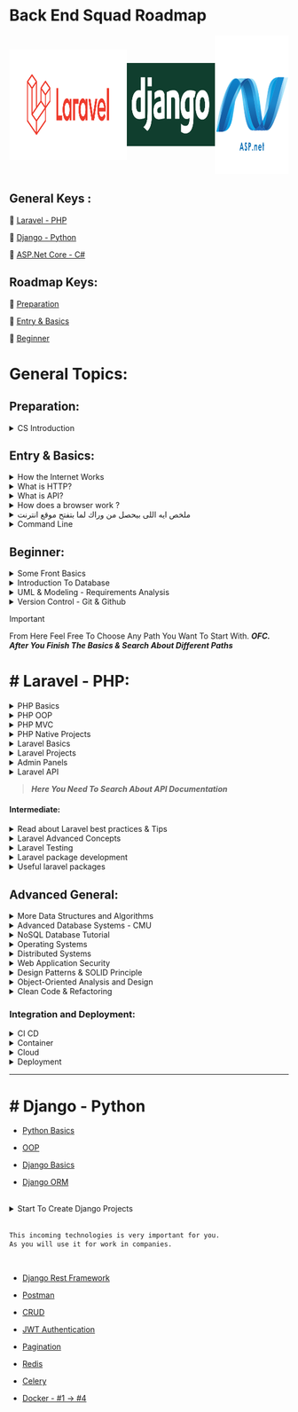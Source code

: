 # Back End Squad Roadmap

<p style="display: flex; align-items: center; justify-content: space-evenly">
  <a href="https://laravel.com/"><img src="assets/repo/laravel_logo.svg" width="400px" height="200px" alt="Laravel"></a>
  <a href="https://www.djangoproject.com/"><img src="assets/repo/dj.png" width="300px" height="150px" alt="Django"></a>
  <a href="https://dotnet.microsoft.com/en-us/download/dotnet-framework"><img src="assets/repo/ASP.png" width="250" height="250" alt=".NET"></a>
</p>

## General Keys :
🔗 [Laravel - PHP](#-laravel---php)

🔗 [Django - Python](#-django---python)

🔗 [ASP.Net  Core - C#](#asp.net-core)

## Roadmap Keys:

🔗 [Preparation](#preparation)

🔗 [Entry & Basics ](#entry--basics)

🔗 [Beginner](#beginner)

# General Topics:
## Preparation:

<details>
 <summary>CS Introduction </summary>


[Data Structures](https://www.youtube.com/watch?v=owCqVRbZlbg&list=PLCInYL3l2AajqOUW_2SwjWeMwf4vL4RSp)

#### OR

[Data Structures Easy to Advanced Course](https://www.youtube.com/watch?v=owCqVRbZlbg&list=PLCInYL3l2AajqOUW_2SwjWeMwf4vL4RSp)
________________________________________________________


[Programiz Website](https://www.programiz.com/dsa/data-structure-types)

[ Introductions to Algorithms](https://www.youtube.com/watch?v=8hly31xKli0&t=2s)


#### Recommended Books
[Grokking Algorithms](https://bit.ly/3xl71jO)
</details>


## Entry & Basics:


<details>
 <summary>How the Internet Works</summary>

[Backend Preparation Video: Client Server Model | Dynamic Sites | MVC | HTTP Protocol](https://www.youtube.com/watch?v=ToHfYbxg3ms&list=PLIzoD6CTXb3_iILDz7NIGj49stmeoDWh0&index=3)

🛜 [How the Internet Works](https://www.youtube.com/watch?v=7_LPdttKXPc)

#### OR

🛜 [How does the internet work? (Full Course)](https://www.youtube.com/watch?v=zN8YNNHcaZc)
#### OR
[كيف يعمل الإنترنت؟](https://www.youtube.com/watch?v=TnMNDQHB33Q)
</details>


<details>
 <summary>What is HTTP?</summary>

🛜 [HTTP Crash Course & Exploration](https://www.youtube.com/watch?v=iYM2zFP3Zn0)
#### OR
🧾 [Everything you need to know about HTTP](https://cs.fyi/guide/http-in-depth)
</details>

<details>
 <summary>What is API?</summary>

🛜 [What is an API?](https://www.youtube.com/watch?v=s7wmiS2mSXY)

[ما هو الـ API و ما فائدته في البرمجة؟ و كيف يعمل؟](https://www.youtube.com/watch?v=rq7DvjN1Gco)
</details>

<details>
 <summary>How does a browser work ?</summary>

🛜 [How does a browser work ? | Engineering side](https://www.youtube.com/watch?v=5rLFYtXHo9s)

</details>


<details>
 <summary>ملخص ايه اللى بيحصل من وراك لما بتفتح موقع انترنت</summary>

🛜 [OSI Layers](https://www.youtube.com/watch?v=A31bxOyj5mk&t=10s)
### NOTE:
#### You Need To Search For New Terms After This Video.
</details> 

<details>
 <summary>Command Line</summary>

🛜 [ كورس أساسيات Command Line ](https://www.youtube.com/watch?v=wmZMMcm7zWA)

#### OR

[[Arabic] Learn Command Line #01 - Intro and What's Shell, Terminal, CMD](https://www.youtube.com/watch?v=JVs2Ywy7wGQ&list=PLDoPjvoNmBAxzNO8ixW83Sf8FnLy_MkUT)

</details>

## Beginner:

<details>
 <summary>Some Front Basics</summary>

📽️ [HTML - Arabic 1 - 32](https://www.youtube.com/playlist?list=PLDoPjvoNmBAw_t_XWUFbBX-c9MafPk9ji)

📽️ [HTML & CSS - Crash  Course Arabic](https://www.youtube.com/watch?v=aHzw_8wWl48)

📽️ [JS  - Crash Course](https://www.youtube.com/watch?v=W6NZfCO5SIk)

📽️ [AJAX  - Crash Course](https://www.youtube.com/watch?v=82hnvUYY6QA)

📽️ [JSON  - Crash Course](https://www.youtube.com/watch?v=wI1CWzNtE-M)


</details>

<details>
 <summary>Introduction To Database</summary>

📽️ [Database Design Course](https://www.youtube.com/watch?v=ztHopE5Wnpc)

📽️ [MySQL Tutorial for Beginners](https://www.youtube.com/watch?v=7S_tz1z_5bA)

📽️ [SQL Tutorial - Full Database Course for Beginners](https://www.youtube.com/watch?v=HXV3zeQKqGY)

#### OR
📽️ [Database Fundamentals](https://maharatech.gov.eg/course/view.php?id=740) ***DB Design***

📽️ [مقرر أساسيات قواعد البيانات - DB 1](https://www.youtube.com/playlist?list=PL37D52B7714788190)

📽️ [المقرر العملى](https://www.youtube.com/playlist?list=PL85D9FC9DFD6B9484)
</details>

<details>
 <summary>UML & Modeling - Requirements Analysis </summary>

***You Need To Search More In This Section***

📽️ [UML Diagrams Full Course](https://www.youtube.com/watch?v=WnMQ8HlmeXc)

🌐 [Visual Paradigm - Website](https://www.visual-paradigm.com/guide/uml-unified-modeling-language/what-is-uml/)

> Keep Deep
>
📖 [UML Distilled 3rd Ed](https://github.com/gcoronelc/PECI-Java-MAR-2015/blob/master/Recursos/UML%20Distilled%203rd%20Ed.pdf)

</details>

<details>
 <summary>Version Control - Git & Github</summary>

📽️ [Git & GitHub - Arabic, Almdrasa](https://almdrasa.com/tracks/programming-foundations/courses/git-github/)

#### OR
🌐 [Version Source Control | التحكم بالاصدارت](https://www.youtube.com/watch?v=Jaqrcw_MB9E&list=PL4n1Qos4Tb6R4guGC4oX_PZVt8E8XpvqE)

> Keep Deep
>
📖 [UML Distilled 3rd Ed](https://github.com/gcoronelc/PECI-Java-MAR-2015/blob/master/Recursos/UML%20Distilled%203rd%20Ed.pdf)

</details>

> [!IMPORTANT]
> From Here Feel Free To Choose Any Path You Want To Start With. ***OFC. After You Finish The Basics & Search About Different Paths***

# # Laravel - PHP:
<details>

 <summary>PHP Basics</summary>

  <summary> Master your editor</summary>

📹 [Phpstorm](https://laracasts.com/series/phpstorm-for-laravel-developers)


📽️ [Learn PHP 8 In Arabic](https://www.youtube.com/watch?v=xcg9qq6SZ0w&list=PLDoPjvoNmBAy41u35AqJUrI-H83DObUDq)

#### OR
📽️ [Full PHP 8 Tutorial - Until 33](https://www.youtube.com/watch?v=sVbEyFZKgqk&list=PLr3d3QYzkw2xabQRUpcZ_IBk9W50M9pe-) ** Recommended

#### OR
📽️ [PHP Programming Language Tutorial - Full Course](https://www.youtube.com/watch?v=OK_JCtrrv-c)

</details>


<details>
 <summary>PHP OOP</summary>

***You Need To Search After Watching Any Video***

📽️ [Learn Object Oriented PHP - Arabic](https://www.youtube.com/playlist?list=PLDoPjvoNmBAxXTPncg0W4lhVS32LO_xtQ)

#### OR
📽️ [OOP in Arabic - Omar Ahmed](https://www.youtube.com/watch?v=sVbEyFZKgqk&list=PLr3d3QYzkw2xabQRUpcZ_IBk9W50M9pe-) ***Java But Highly Recommended***

#### OR
📽️ [Object Oriented PHP Tutorials - English](https://www.youtube.com/playlist?list=PL0eyrZgxdwhypQiZnYXM7z7-OTkcMgGPh)

#### OR
📽️ [Object-Oriented Principles in PHP](https://laracasts.com/series/object-oriented-principles-in-php) ***Paid***

> You Can See it As A Refresh Your Knowledge As Crash Course

📽️ [Introduction to OOP](https://www.youtube.com/watch?v=gUNVnOIK7CM&list=PL71ekc7LvuXK5irXyxo2tRI8fm9QIm0Gj)

</details>

<details>
 <summary>PHP MVC</summary>

📽️ [MVC Explained - Arabic](https://www.youtube.com/watch?v=2Q69R0GD9zM)

#### OR
📽️ [MVC Explained - English](https://www.youtube.com/watch?v=DUg2SWWK18I)

#### AND
📽️ [PHP MVC Framework from scratch - English ](https://www.youtube.com/watch?v=q0JhJBYi4sw)

#### OR
📽️ [PHP MVC project in arabic](https://www.youtube.com/playlist?list=PL7mt2FDjAkPepYrMofOwTwxQwJSlZ8N-a)

#### OR
📽️ [PHP MVC - Arabic](https://www.youtube.com/watch?v=G9ZQNT9M3Hc&list=PLv-kDGQ3al9t6kNKTxxWMog_GES3-XLm1)

> After Watching The Previous You Need To Deep and Practise So Must See It
>
📽️ [PHP For Beginners Laracasts 2023-edition - English](https://laracasts.com/series/php-for-beginners-2023-edition)
</details>

<details>
 <summary>PHP Native Projects</summary>

📽️ [medical project using php and mysql and ajax - Arabic](https://www.youtube.com/watch?v=7SSAycLnrsM&list=PLe_UJpVeP8qDV8zpkvCyjOQQPKPkwZ-6p)

#### OR
📽️ [Complete Mobile Shopee E-Commerce Website Course - PHP & MySQL](https://www.youtube.com/watch?v=KLWA2vCERSQ)

#### AND
📽️ [Create a PHP Application | PHP MVC Project Tutorial](https://www.youtube.com/watch?v=Rkg731t47dc&t=1s&ab_channel=DaveGray)

</details>

<details>
 <summary>Laravel Basics</summary>

📽️ [Backend Bootcamp: Laravel & Backend Introducion - Eyad Hamza](https://www.youtube.com/playlist?list=PLIzoD6CTXb3_iILDz7NIGj49stmeoDWh0)

📽️ [Laravel 8 From Scratch - Jeffry Way](https://laracasts.com/series/laravel-8-from-scratch) ***Highly Recommended***

#### OR
📽️ [Laravel From Scratch ](https://www.youtube.com/watch?v=376vZ1wNYPA)

📽️ [Laravel 10 Beginners Course](https://youtube.com/playlist?list=PLqDySLfPKRn5d7WbN9R0yJA9IRgx-XBlU&si=ei_2kJF0FwaK03Ge)
</details>

<details>
 <summary>Laravel Projects</summary>

***First Watch To Know How To Apply***

📽️ [Laravel 6 From Scratch](https://laracasts.com/series/laravel-6-from-scratch)

📽️ [Laravel PHP Framework - Insta Clone](https://www.youtube.com/watch?v=ImtZ5yENzgE)

📽️ [Laravel From Scratch 2022 - Laragigs](https://www.youtube.com/watch?v=MYyJ4PuL4pY&list=LL&index=3)

***After That You Need To Apply Alone - Search About Templates***

🌐 [Like Those](https://bootstrapmade.com/bootstrap-resume-cv-templates/)
</details>

<details>
 <summary>Admin Panels</summary>

***Filament Is The Most Common Framework To Create Dashboard But You Free To Use Another***

📽️ [Laravel Filament](https://www.youtube.com/playlist?list=PL6tf8fRbavl3lxHRw44aKyW0Hq2IXmxGv)

📽️ [Laravel Filament Roles and Permissions](https://www.youtube.com/playlist?list=PL6tf8fRbavl2oguMj5NSrQXhsd6ztc8_O)

📽️ [Filament Daily Channel For Tips](https://www.youtube.com/@FilamentDaily)
</details>

<details>
 <summary>Laravel API</summary>

📽️ [Creating a Laravel API](https://www.youtube.com/watch?v=mgdMeXkviy8)

📽️ [Laravel 8 REST API With Sanctum Authentication](https://www.youtube.com/watch?v=MT-GJQIY3EU&t=2127s)

📽️ [Laravel API Crash Course For Beginners](https://www.youtube.com/watch?v=xvqPEEpRBJ4&list=LL&index=3&t=11s)

📽️ [Laravel MentorSHIP: Travel API](https://www.youtube.com/playlist?list=PLdXLsjL7A9k2utMAieXUnUP8zyxaDA3mP) ***Recommended After One Or Two Videos Watched***
</details>

> ***Here You Need To Search About API Documentation***
#### Intermediate:

<details>
  <summary>Read about Laravel best practices & Tips</summary>

📄 [Laravel Best Practices Repository](https://github.com/alexeymezenin/laravel-best-practices)

📄 [Laravel Tips Repository](https://github.com/LaravelDaily/laravel-tips)

</details>
<details>

  <summary>Laravel Advanced Concepts</summary>

📹 [Laravel Advanced - Coder's Tape](https://www.youtube.com/watch?v=_z9nzEUgro4&list=PLpzy7FIRqpGD5pN3-Y66YDtxJCYuGumFO)
</details>
<details>

  <summary>Laravel Testing</summary>

📹 [Laravel Testing - LaravelDaily](https://www.youtube.com/watch?v=BuDger5Ytbc&list=PLdXLsjL7A9k0esh2qNCtUMsGPLUWdLjHp)


📹 [Laravel Testing - Laracasts](https://laracasts.com/series/build-a-laravel-app-with-tdd)

OR

📹 [Laravel Testing](https://www.youtube.com/playlist?list=PLpzy7FIRqpGAbkfdxo1MwOS9xjG3O3z1y)

</details>
<details>

  <summary>Laravel package development</summary>

📹 [Laravel Package Development](https://www.youtube.com/playlist?list=PLpzy7FIRqpGBQ_aqz_hXDBch1aAA-lmgu)

</details>

<details>

  <summary>Useful laravel packages</summary>

📹 [Laravel packages](https://www.youtube.com/playlist?list=PLEhEHUEU3x5pcQJHE8WBLqlHt2o3q5O-f)


</details>

## Advanced General:
<details>

  <summary>More Data Structures and Algorithms</summary>

📹 [Data Structures and Algorithms - MIT](https://www.youtube.com/playlist?list=PLUl4u3cNGP63EdVPNLG3ToM6LaEUuStEY)
</details><details>

  <summary>Advanced Database Systems - CMU</summary>

📹 [Advanced Database Systems - CMU](https://www.youtube.com/watch?v=LWS8LEQAUVc&list=PLSE8ODhjZXjYzlLMbX3cR0sxWnRM7CLFn)
</details>
</details><details>

  <summary>NoSQL Database Tutorial</summary>

📹 [NoSQL Database Tutorial](https://www.youtube.com/watch?v=xh4gy1lbL2k)
</details>
<details>

  <summary>Operating Systems</summary>

📹 [Operating Systems - Berkeley](https://www.bilibili.com/video/BV1e7411B7Ja?p=3)

</details>
<details>

  <summary>Distributed Systems</summary>

📹 [Distributed Systems University of Cambridge - Martin Kleppmann](https://www.youtube.com/playlist?list=PLeKd45zvjcDFUEv_ohr_HdUFe97RItdiB)

📄 [Lecture Notes](https://www.cl.cam.ac.uk/teaching/2122/ConcDisSys/dist-sys-notes.pdf)


</details>
<details>

  <summary>Web Application Security</summary>

📖 [Web Application Security Book](https://www.oreilly.com/library/view/web-application-security/9781492053101/)

  </details>
<details>

<summary> Design Patterns & SOLID Principle </summary> 

##### Books

📖 [Head First Design Pattern 2nd Edition](https://drive.google.com/file/d/1BmXIGt6CaMig1qXiqETQI5y3wsmh4N1z/view?usp=sharing)

##### Videos

📹 [Mosh  Design Pattern](https://www.youtube.com/watch?v=NU_1StN5Tkk&ab_channel=ProgrammingwithMosh)

📹 [Arabic SOLID Principle](https://www.youtube.com/playlist?list=PLnqAlQ9hFYdflFSS4NigVB7aSoYPNwHTL)

📹 [Arabic Creational Design Pattern](https://www.youtube.com/watch?v=hT9Gv_wabbw&list=PLnqAlQ9hFYdewk9UKGBcHLulZNUBpNSKJ&ab_channel=MohammedReda)

📹 [Arabic Structural Design Pattern](https://www.youtube.com/watch?v=5qBVy3dCEQw&list=PLnqAlQ9hFYdcW3viz_oXRal_FNkg2Dssm&ab_channel=MohammedReda)

📹 [Arabic Design Pattern](https://www.youtube.com/watch?v=-UQND--CVew&list=PLd-dOEgzBpGnt3GuEszo_piQq52XSqAmj&ab_channel=DevGeeksAcademy)

📹 [Arabic PHP Design Pattern](https://www.youtube.com/watch?v=hYas1gMp2nM&list=PLdYYj2XLw5BnpInmR103TyVwFd_CLI6IS&ab_channel=RamyHakam)

📹 [Head First Design Pattern As an English Playlist](https://www.youtube.com/playlist?list=PLrhzvIcii6GNjpARdnO4ueTUAVR9eMBpc)
##### Website

🖇️ [Refactoring GURU Design Pattern](https://refactoring.guru/design-patterns)

##### Articles & Repos

📄 [SOLID Article - Digital Ocean](https://www.digitalocean.com/community/conceptual-articles/s-o-l-i-d-the-first-five-principles-of-object-oriented-design)

📄 [Design Patterns - Repo](https://github.com/kamranahmedse/design-patterns-for-humans)

</details>
<details>

<summary>Object-Oriented Analysis and Design</summary> 

📖 [Head First Object-Oriented Analysis and Design](https://github.com/MarkPThomas/HeadFirst-OOAD/blob/master/Head%20First%20Object-Oriented%20Analysis%20and%20Design.pdf)

</details>
<details>

<summary> Clean Code & Refactoring </summary> 

📖 [Clean Code](https://github.com/ontiyonke/book-1/blob/master/%5BPROGRAMMING%5D%5BClean%20Code%20by%20Robert%20C%20Martin%5D.pdf)

📖 [Refactoring To Patterns](https://github.com/abhinavkorpal/awesome-computer-science-EBook/blob/master/DesignPatterns/Refactoring%20To%20Patterns%20-%20Joshua%20Kerievsky.pdf)

📖 [Martin Fowler](https://martinfowler.com/books/)

</details>

### Integration and Deployment:

<details>

<summary> CI CD </summary> 

📹 [Continuous Integration And Continuous Delivery](https://www.youtube.com/watch?v=h9K1NnqwUvE&ab_channel=Simplilearn)


</details>

<details>

<summary>  Container </summary> 

📹 [Docker - Free Code Camp - English](https://www.youtube.com/watch?v=fqMOX6JJhGo&ab_channel=freeCodeCamp.org)

📹 [Docker - TechWorld with Nana - English](https://www.youtube.com/watch?v=3c-iBn73dDE&ab_channel=TechWorldwithNana)

📹 [Docker Practical Course - Arabic](https://www.youtube.com/watch?v=tHP5IWfqPKk&list=PLzNfs-3kBUJnY7Cy1XovLaAkgfjim05RR)

</details>

<details>

<summary>  Cloud </summary> 

📹 [AWS - Free Code Camp](https://www.youtube.com/watch?v=3hLmDS179YE&ab_channel=freeCodeCamp.org)

</details>

<details>

<summary>Deployment</summary> 
📹 [Deploy on digital oceans](https://www.youtube.com/watch?v=QnNA7YdvCYA&list=PLseEp7p6EwiZrR_9dzp8d3AVcBqPz-HFZ&index=3)

📹 [Deploy on shared hosting](https://www.youtube.com/watch?v=6g8G3YQtQt4)

  </details>

--------------------------------------------------------
# # Django - Python

- [Python Basics](https://youtube.com/playlist?list=PLDoPjvoNmBAyE_gei5d18qkfIe-Z8mocs&si=6dJUvnt3gyyANybO)

- [OOP](https://youtube.com/playlist?list=PLDoPjvoNmBAyE_gei5d18qkfIe-Z8mocs&si=6dJUvnt3gyyANybO)

- [Django Basics](https://youtube.com/playlist?list=PL2z1gXAKH9c3XUn2HYMWRbAon4z6AQ4CL&si=DFu4WEykODIyNbKA)

- [Django ORM](https://youtube.com/playlist?list=PLOLrQ9Pn6cazjoDEnwzcdWWf4SNS0QZml&si=NwYIqVaAh53uZi7Z)


<br>
<details>

<summary>Start To Create Django Projects</summary>

- [Protfolio resume project](https://youtu.be/pLN-OnXjOJg?si=VVUSW1foiNtkKs5t)

- [Todo Project](https://youtu.be/4RWFvXDUmjo?si=LeXdC-vWVGUx-RUM)

- [Voting App](https://youtu.be/dPoGRYz-n5E?si=2HBaKimeH0eIpO2v)

- [Todo App With Authentication](https://youtu.be/llbtoQTt4qw?si=mHJQsp7zgDDhXM7p)

- [Chat System](https://www.youtube.com/watch?v=cw8-KFVXpTE)


</details>


<br>

```
This incoming technologies is very important for you.
As you will use it for work in companies.
```

<br>

- [Django Rest Framework ](https://youtube.com/playlist?list=PLXqhO5lRtxJV6oWcW2vlPHRzRFF6gVvc3&si=OoxMHr4_NETs7Yre)


- [Postman](https://www.youtube.com/watch?v=NDKlI0DvolY)

- [CRUD](https://youtu.be/oj7DEXQdVqw?si=Eq34ZItKfxfu3qfR)

- [JWT Authentication](https://youtu.be/pUBAYMMpx3I?si=wl00ljNLiEiI6MzT)

- [Pagination](https://www.youtube.com/watch?v=ZgmF6AX3U7E)

- [Redis](https://www.youtube.com/watch?v=tJVNUYvjTUk)

- [Celery](https://youtube.com/playlist?list=PLLz6Bi1mIXhHKA1Szy2aj9Jbs6nw9fhNY&si=MlSTRVIFBtlH7FBm)

- [Docker - #1 -> #4](https://youtube.com/playlist?list=PLOLrQ9Pn6cazCfL7v4CdaykNoWMQymM_C&si=NMMhdArWo3EM9T_6)



#